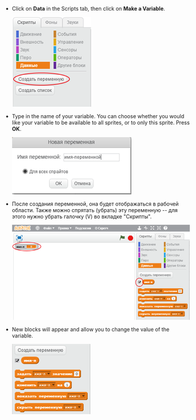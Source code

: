 + Click on **Data** in the Scripts tab, then click on **Make a Variable**.
    
    ![Data blocks](images/data-blocks.png)

+ Type in the name of your variable. You can choose whether you would like your variable to be available to all sprites, or to only this sprite. Press **OK**.
    
    ![Создание переменной](images/create-variable.png)

+ После создания переменной, она будет отображаться в рабочей области. Также можно спрятать (убрать) эту переменную -- для этого нужно убрать галочку (V) во вкладке "Скрипты".
    
    ![Variable blocks](images/variable-show.png)

+ New blocks will appear and allow you to change the value of the variable.
    
    ![Variable blocks](images/variable-blocks.png)